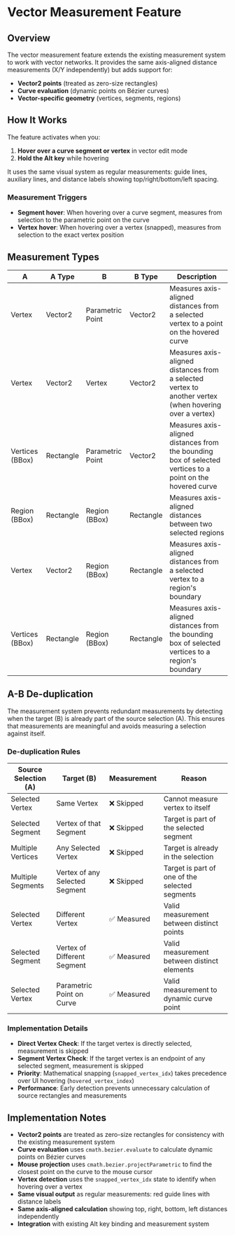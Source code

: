 # Vector Measurement Feature

## Overview

The vector measurement feature extends the existing measurement system to work with vector networks. It provides the same axis-aligned distance measurements (X/Y independently) but adds support for:

- **Vector2 points** (treated as zero-size rectangles)
- **Curve evaluation** (dynamic points on Bézier curves)
- **Vector-specific geometry** (vertices, segments, regions)

## How It Works

The feature activates when you:

1. **Hover over a curve segment or vertex** in vector edit mode
2. **Hold the Alt key** while hovering

It uses the same visual system as regular measurements: guide lines, auxiliary lines, and distance labels showing top/right/bottom/left spacing.

### Measurement Triggers

- **Segment hover**: When hovering over a curve segment, measures from selection to the parametric point on the curve
- **Vertex hover**: When hovering over a vertex (snapped), measures from selection to the exact vertex position

## Measurement Types

| A               | A Type    | B                | B Type    | Description                                                                                                |
| --------------- | --------- | ---------------- | --------- | ---------------------------------------------------------------------------------------------------------- |
| Vertex          | Vector2   | Parametric Point | Vector2   | Measures axis-aligned distances from a selected vertex to a point on the hovered curve                     |
| Vertex          | Vector2   | Vertex           | Vector2   | Measures axis-aligned distances from a selected vertex to another vertex (when hovering over a vertex)     |
| Vertices (BBox) | Rectangle | Parametric Point | Vector2   | Measures axis-aligned distances from the bounding box of selected vertices to a point on the hovered curve |
| Region (BBox)   | Rectangle | Region (BBox)    | Rectangle | Measures axis-aligned distances between two selected regions                                               |
| Vertex          | Vector2   | Region (BBox)    | Rectangle | Measures axis-aligned distances from a selected vertex to a region's boundary                              |
| Vertices (BBox) | Rectangle | Region (BBox)    | Rectangle | Measures axis-aligned distances from the bounding box of selected vertices to a region's boundary          |

## A-B De-duplication

The measurement system prevents redundant measurements by detecting when the target (B) is already part of the source selection (A). This ensures that measurements are meaningful and avoids measuring a selection against itself.

### De-duplication Rules

| Source Selection (A) | Target (B)                     | Measurement | Reason                                         |
| -------------------- | ------------------------------ | ----------- | ---------------------------------------------- |
| Selected Vertex      | Same Vertex                    | ❌ Skipped  | Cannot measure vertex to itself                |
| Selected Segment     | Vertex of that Segment         | ❌ Skipped  | Target is part of the selected segment         |
| Multiple Vertices    | Any Selected Vertex            | ❌ Skipped  | Target is already in the selection             |
| Multiple Segments    | Vertex of any Selected Segment | ❌ Skipped  | Target is part of one of the selected segments |
| Selected Vertex      | Different Vertex               | ✅ Measured | Valid measurement between distinct points      |
| Selected Segment     | Vertex of Different Segment    | ✅ Measured | Valid measurement between distinct elements    |
| Selected Vertex      | Parametric Point on Curve      | ✅ Measured | Valid measurement to dynamic curve point       |

### Implementation Details

- **Direct Vertex Check**: If the target vertex is directly selected, measurement is skipped
- **Segment Vertex Check**: If the target vertex is an endpoint of any selected segment, measurement is skipped
- **Priority**: Mathematical snapping (`snapped_vertex_idx`) takes precedence over UI hovering (`hovered_vertex_index`)
- **Performance**: Early detection prevents unnecessary calculation of source rectangles and measurements

## Implementation Notes

- **Vector2 points** are treated as zero-size rectangles for consistency with the existing measurement system
- **Curve evaluation** uses `cmath.bezier.evaluate` to calculate dynamic points on Bézier curves
- **Mouse projection** uses `cmath.bezier.projectParametric` to find the closest point on the curve to the mouse cursor
- **Vertex detection** uses the `snapped_vertex_idx` state to identify when hovering over a vertex
- **Same visual output** as regular measurements: red guide lines with distance labels
- **Same axis-aligned calculation** showing top, right, bottom, left distances independently
- **Integration** with existing Alt key binding and measurement system
